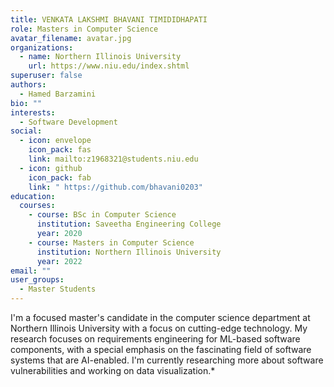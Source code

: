 ```yaml
---
title: VENKATA LAKSHMI BHAVANI TIMIDIDHAPATI
role: Masters in Computer Science
avatar_filename: avatar.jpg
organizations:
  - name: Northern Illinois University
    url: https://www.niu.edu/index.shtml
superuser: false
authors:
  - Hamed Barzamini
bio: ""
interests:
  - Software Development
social:
  - icon: envelope
    icon_pack: fas
    link: mailto:z1968321@students.niu.edu
  - icon: github
    icon_pack: fab
    link: " https://github.com/bhavani0203"
education:
  courses:
    - course: BSc in Computer Science
      institution: Saveetha Engineering College
      year: 2020
    - course: Masters in Computer Science
      institution: Northern Illinois University
      year: 2022
email: ""
user_groups:
  - Master Students
---
```

I'm a focused master's candidate in the computer science department at Northern Illinois University with a focus on cutting-edge technology. My research focuses on requirements engineering for ML-based software components, with a special emphasis on the fascinating field of software systems that are AI-enabled. I'm currently researching more about software vulnerabilities and working on data visualization.*